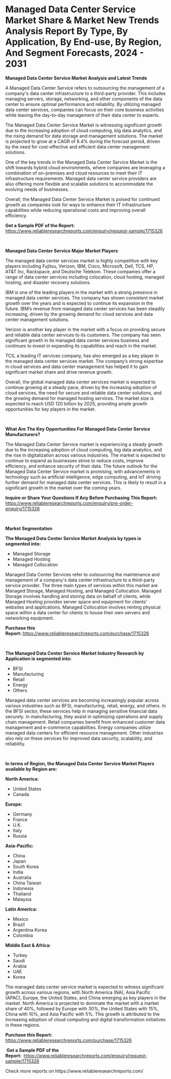 <p><h1>Managed Data Center Service Market Share & Market New Trends Analysis Report By Type, By Application, By End-use, By Region, And Segment Forecasts, 2024 - 2031</h1></p><p><strong>Managed Data Center Service Market Analysis and Latest Trends</strong></p>
<p><p>A Managed Data Center Service refers to outsourcing the management of a company's data center infrastructure to a third-party provider. This includes managing servers, storage, networking, and other components of the data center to ensure optimal performance and reliability. By utilizing managed data center services, companies can focus on their core business activities while leaving the day-to-day management of their data center to experts.</p><p>The Managed Data Center Service Market is witnessing significant growth due to the increasing adoption of cloud computing, big data analytics, and the rising demand for data storage and management solutions. The market is projected to grow at a CAGR of 8.4% during the forecast period, driven by the need for cost-effective and efficient data center management solutions.</p><p>One of the key trends in the Managed Data Center Service Market is the shift towards hybrid cloud environments, where companies are leveraging a combination of on-premises and cloud resources to meet their IT infrastructure requirements. Managed data center service providers are also offering more flexible and scalable solutions to accommodate the evolving needs of businesses.</p><p>Overall, the Managed Data Center Service Market is poised for continued growth as companies look for ways to enhance their IT infrastructure capabilities while reducing operational costs and improving overall efficiency.</p></p>
<p><strong>Get a Sample PDF of the Report:&nbsp;</strong> <a href="https://www.reliableresearchreports.com/enquiry/request-sample/1715326">https://www.reliableresearchreports.com/enquiry/request-sample/1715326</a></p>
<p>&nbsp;</p>
<p><strong>Managed Data Center Service Major Market Players</strong></p>
<p><p>The managed data center services market is highly competitive with key players including Fujitsu, Verizon, IBM, Cisco, Microsoft, Dell, TCS, HP, AT&T Inc, Rackspace, and Deutsche Telekom. These companies offer a range of data center services including colocation, cloud hosting, managed hosting, and disaster recovery solutions.</p><p>IBM is one of the leading players in the market with a strong presence in managed data center services. The company has shown consistent market growth over the years and is expected to continue its expansion in the future. IBM’s revenue from managed data center services has been steadily increasing, driven by the growing demand for cloud services and data center management solutions.</p><p>Verizon is another key player in the market with a focus on providing secure and reliable data center services to its customers. The company has seen significant growth in its managed data center services business and continues to invest in expanding its capabilities and reach in the market.</p><p>TCS, a leading IT services company, has also emerged as a key player in the managed data center services market. The company’s strong expertise in cloud services and data center management has helped it to gain significant market share and drive revenue growth.</p><p>Overall, the global managed data center services market is expected to continue growing at a steady pace, driven by the increasing adoption of cloud services, the need for secure and reliable data center solutions, and the growing demand for managed hosting services. The market size is expected to reach USD 120 billion by 2025, providing ample growth opportunities for key players in the market.</p></p>
<p>&nbsp;</p>
<p><strong>What Are The Key Opportunities For Managed Data Center Service Manufacturers?</strong></p>
<p><p>The Managed Data Center Service market is experiencing a steady growth due to the increasing adoption of cloud computing, big data analytics, and the rise in digitalization across various industries. The market is expected to continue to expand as businesses strive to reduce costs, improve efficiency, and enhance security of their data. The future outlook for the Managed Data Center Service market is promising, with advancements in technology such as artificial intelligence, edge computing, and IoT driving further demand for managed data center services. This is likely to result in a significant growth in the market over the coming years.</p></p>
<p><strong>Inquire or Share Your Questions If Any Before Purchasing This Report:</strong> <a href="https://www.reliableresearchreports.com/enquiry/pre-order-enquiry/1715326">https://www.reliableresearchreports.com/enquiry/pre-order-enquiry/1715326</a></p>
<p>&nbsp;</p>
<p><strong>Market Segmentation</strong></p>
<p><strong>The Managed Data Center Service Market Analysis by types is segmented into:</strong></p>
<p><ul><li>Managed Storage</li><li>Managed Hosting</li><li>Managed Collocation</li></ul></p>
<p><p>Managed Data Center Services refer to outsourcing the maintenance and management of a company's data center infrastructure to a third-party service provider. The three main types of services within this market are Managed Storage, Managed Hosting, and Managed Collocation. Managed Storage involves handling and storing data on behalf of clients, while Managed Hosting provides server space and equipment for clients' websites and applications. Managed Collocation involves renting physical space within a data center for clients to house their own servers and networking equipment.</p></p>
<p><strong>Purchase this Report:&nbsp;</strong><a href="https://www.reliableresearchreports.com/purchase/1715326">https://www.reliableresearchreports.com/purchase/1715326</a></p>
<p>&nbsp;</p>
<p><strong>The Managed Data Center Service Market Industry Research by Application is segmented into:</strong></p>
<p><ul><li>BFSI</li><li>Manufacturing</li><li>Retail</li><li>Energy</li><li>Others</li></ul></p>
<p><p>Managed data center services are becoming increasingly popular across various industries such as BFSI, manufacturing, retail, energy, and others. In the BFSI sector, these services help in managing sensitive financial data securely. In manufacturing, they assist in optimizing operations and supply chain management. Retail companies benefit from enhanced customer data management and e-commerce capabilities. Energy companies utilize managed data centers for efficient resource management. Other industries also rely on these services for improved data security, scalability, and reliability.</p></p>
<p>&nbsp;</p>
<p><strong>In terms of Region, the Managed Data Center Service Market Players available by Region are:</strong></p>
<p>
    <p> <strong> North America: </strong>
        <ul>
            <li>United States</li>
            <li>Canada</li>
        </ul>
        </p> 
    <p> <strong> Europe: </strong>
        <ul>
            <li>Germany</li>
            <li>France</li>
            <li>U.K.</li>
            <li>Italy</li>
            <li>Russia</li>
        </ul>
        </p> 
    <p> <strong> Asia-Pacific: </strong>
        <ul>
            <li>China</li>
            <li>Japan</li>
            <li>South Korea</li>
            <li>India</li>
            <li>Australia</li>
            <li>China Taiwan</li>
            <li>Indonesia</li>
            <li>Thailand</li>
            <li>Malaysia</li>
        </ul>
        </p> 
    <p> <strong> Latin America: </strong>
        <ul>
            <li>Mexico</li>
            <li>Brazil</li>
            <li>Argentina Korea</li>
            <li>Colombia</li>
        </ul>
        </p> 
    <p> <strong> Middle East & Africa: </strong>
        <ul>
            <li>Turkey</li>
            <li>Saudi</li>
            <li>Arabia</li>
            <li>UAE</li>
            <li>Korea</li>
        </ul>
    </p>
    </p>
<p><p>The managed data center service market is expected to witness significant growth across various regions, with North America (NA), Asia Pacific (APAC), Europe, the United States, and China emerging as key players in the market. North America is projected to dominate the market with a market share of 40%, followed by Europe with 30%, the United States with 15%, China with 10%, and Asia Pacific with 5%. This growth is attributed to the increasing adoption of cloud computing and digital transformation initiatives in these regions.</p></p>
<p><strong>Purchase this Report: </strong><a href="https://www.reliableresearchreports.com/purchase/1715326">https://www.reliableresearchreports.com/purchase/1715326</a></p>
<p>&nbsp;<strong>Get a Sample PDF of the Report:&nbsp;&nbsp;</strong><a href="https://www.reliableresearchreports.com/enquiry/request-sample/1715326">https://www.reliableresearchreports.com/enquiry/request-sample/1715326</a></p>
<p><strong></strong></p>
<p>Check more reports on https://www.reliableresearchreports.com/</p>